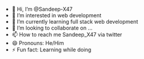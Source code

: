 - 👋 Hi, I’m @Sandeep-X47
- 👀 I’m interested in web development
- 🌱 I’m currently learning full stack web development
- 💞️ I’m looking to collaborate on ...
- 📫 How to reach me Sandeep_X47 via twitter
- 😄 Pronouns: He/Him
- ⚡ Fun fact: Learning while doing

<!---
Sandeep-X47/Sandeep-X47 is a ✨ special ✨ repository because its `README.md` (this file) appears on your GitHub profile.
You can click the Preview link to take a look at your changes.
--->
